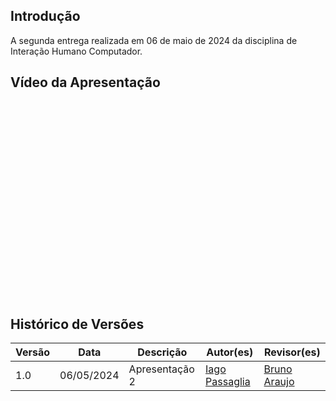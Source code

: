 ## Introdução
A segunda entrega realizada em 06 de maio de 2024 da disciplina de Interação Humano Computador.

## Vídeo da Apresentação

<iframe width="560" height="315" src="" title="YouTube video player" frameborder="0" allow="accelerometer; autoplay; clipboard-write; encrypted-media; gyroscope; picture-in-picture; web-share" referrerpolicy="strict-origin-when-cross-origin" allowfullscreen></iframe>

## Histórico de Versões

| Versão |    Data    | Descrição                     | Autor(es)                                          | Revisor(es) |
| ------ | :--------: | ----------------------------- | -------------------------------------------------- | ----------- |
| 1.0    | 06/05/2024 | Apresentação 2 | [Iago Passaglia](https://github.com/paxxaglia)  | [Bruno Araujo](https://github.com/brunocva) |
